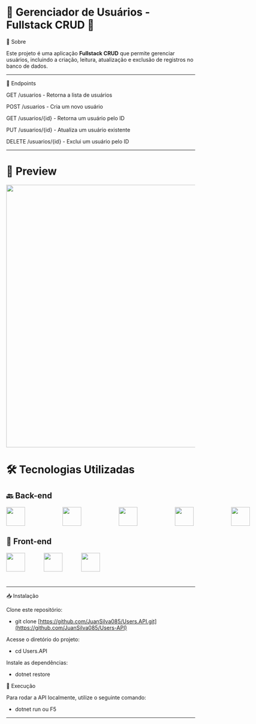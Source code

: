 # 👥 Gerenciador de Usuários - Fullstack CRUD 🚀

📌 Sobre

Este projeto é uma aplicação **Fullstack CRUD** que permite gerenciar usuários, incluindo a criação, leitura, atualização e exclusão de registros no banco de dados.


<hr>

📡 Endpoints

GET /usuarios - Retorna a lista de usuários

POST /usuarios - Cria um novo usuário

GET /usuarios/{id} - Retorna um usuário pelo ID

PUT /usuarios/{id} - Atualiza um usuário existente

DELETE /usuarios/{id} - Exclui um usuário pelo ID

<hr>


# 📸 Preview

<img src="https://github.com/user-attachments/assets/2d3af833-2c3b-4b00-bf37-1b1bace23c37" width="700"/>


# 🛠️ Tecnologias Utilizadas

## 🔙 Back-end

<div style="display: flex; gap: 50px; align-items: center;">
 <img width="50px" style="padding-right: 50px;" src="https://cdn.jsdelivr.net/gh/devicons/devicon@latest/icons/csharp/csharp-original.svg" />        
 <img width="50px" style="padding-right: 50px;" src="https://cdn.jsdelivr.net/gh/devicons/devicon@latest/icons/dotnetcore/dotnetcore-original.svg" /> 
 <img width="50px" style="padding-right: 50px" src="https://miro.medium.com/v2/resize:fit:591/1*4HIU0YdDkj0dmGySVC5D_g.png" /> 
 <img width="50px" style="padding-right: 50px" src="https://cdn.jsdelivr.net/gh/devicons/devicon@latest/icons/sqlite/sqlite-original-wordmark.svg" />   
 <img width="50px" style="padding-right: 50px" src="https://cdn.jsdelivr.net/gh/devicons/devicon@latest/icons/swagger/swagger-original.svg" />
</div>


## 🎨 Front-end

<div style="display: flex; gap: 50px; align-items: center; margin-bottom: 40px;">
  <img width="50px" src="https://cdn.jsdelivr.net/gh/devicons/devicon@latest/icons/html5/html5-original.svg" />
  <img width="50px" src="https://cdn.jsdelivr.net/gh/devicons/devicon@latest/icons/css3/css3-original.svg" />
  <img width="50px" src="https://cdn.jsdelivr.net/gh/devicons/devicon@latest/icons/javascript/javascript-original.svg" />
</div>
<hr>

📥 Instalação

Clone este repositório:

- git clone [https://github.com/JuanSilva085/Users.API.git](https://github.com/JuanSilva085/Users-API)

Acesse o diretório do projeto:

- cd Users.API

Instale as dependências:

- dotnet restore

🚀 Execução

Para rodar a API localmente, utilize o seguinte comando:

- dotnet run ou F5

------------------------------------------------------------------------------------------------------------------------------------------------------------------------------------


